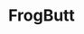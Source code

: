 ---
title: FrogButt
crosslinks:
- ass
- HugeDickTinyChick
- Squatfuck
- JavDownloadCenter
- grool
- JailyneOjedaOchoa
---